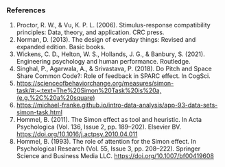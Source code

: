 ### References
1) Proctor, R. W., & Vu, K. P. L. (2006). Stimulus-response compatibility principles: Data, theory, and application. CRC press. 
2) Norman, D. (2013). The design of everyday things: Revised and expanded edition. Basic books.  
3) Wickens, C. D., Helton, W. S., Hollands, J. G., & Banbury, S. (2021). Engineering psychology and human performance. Routledge.  
4) Singhal, P., Agarwala, A., & Srivastava, P. (2018). Do Pitch and Space Share Common Code?: Role of feedback in SPARC effect. In CogSci. 
5) https://scienceofbehaviorchange.org/measures/simon-task/#:~:text=The%20Simon%20Task%20is%20a,(e.g.%2C%20a%20square)
6) https://michael-franke.github.io/intro-data-analysis/app-93-data-sets-simon-task.html
7) Hommel, B. (2011). The Simon effect as tool and heuristic. In Acta Psychologica (Vol. 136, Issue 2, pp. 189–202). Elsevier BV. https://doi.org/10.1016/j.actpsy.2010.04.011
8) Hommel, B. (1993). The role of attention for the Simon effect. In Psychological Research (Vol. 55, Issue 3, pp. 208–222). Springer Science and Business Media LLC. https://doi.org/10.1007/bf00419608